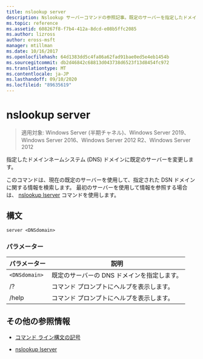 ```yaml
---
title: nslookup server
description: Nslookup サーバーコマンドの参照記事。既定のサーバーを指定したドメインネームシステム (DNS) ドメインに変更します。
ms.topic: reference
ms.assetid: 608267f8-f7b4-412a-8dcd-e08b5ffc2085
ms.author: lizross
author: eross-msft
manager: mtillman
ms.date: 10/16/2017
ms.openlocfilehash: 64d1383dd5c4fa86a62fad91bae0ed5e4eb1454b
ms.sourcegitcommit: db2d46842c68813d043738d6523f13d8454fc972
ms.translationtype: MT
ms.contentlocale: ja-JP
ms.lasthandoff: 09/10/2020
ms.locfileid: "89635619"
---
```

# <a name="nslookup-server"></a>nslookup server

> 適用対象: Windows Server (半期チャネル)、Windows Server 2019、Windows Server 2016、Windows Server 2012 R2、Windows Server 2012

指定したドメインネームシステム (DNS) ドメインに既定のサーバーを変更します。

このコマンドは、現在の既定のサーバーを使用して、指定された DSN ドメインに関する情報を検索します。 最初のサーバーを使用して情報を参照する場合は、 [nslookup lserver](nslookup-lserver.md) コマンドを使用します。

## <a name="syntax"></a>構文

```
server <DNSdomain>
```

### <a name="parameters"></a>パラメーター

| パラメーター | 説明 |
| --------- | ----------- |
| `<DNSdomain>` | 既定のサーバーの DNS ドメインを指定します。 |
| /? | コマンド プロンプトにヘルプを表示します。 |
| /help | コマンド プロンプトにヘルプを表示します。 |

## <a name="additional-references"></a>その他の参照情報

- [コマンド ライン構文の記号](command-line-syntax-key.md)

- [nslookup lserver](nslookup-lserver.md)
